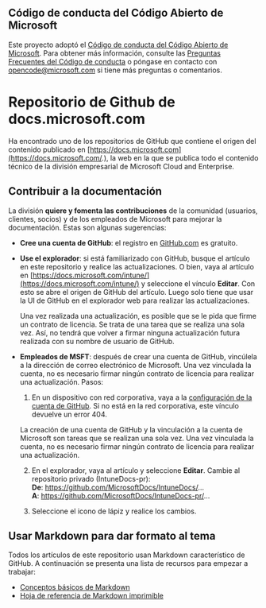 ## <a name="microsoft-open-source-code-of-conduct"></a>Código de conducta del Código Abierto de Microsoft

Este proyecto adoptó el [Código de conducta del Código Abierto de Microsoft](https://opensource.microsoft.com/codeofconduct/).
Para obtener más información, consulte las [Preguntas Frecuentes del Código de conducta](https://opensource.microsoft.com/codeofconduct/faq/) o póngase en contacto con [opencode@microsoft.com](mailto:opencode@microsoft.com) si tiene más preguntas o comentarios.

# <a name="docsmicrosoftcom-github-repository"></a>Repositorio de Github de docs.microsoft.com

Ha encontrado uno de los repositorios de GitHub que contiene el origen del contenido publicado en [https://docs.microsoft.com](https://docs.microsoft.com/.), la web en la que se publica todo el contenido técnico de la división empresarial de Microsoft Cloud and Enterprise.

## <a name="contribute-to-your-documentation"></a>Contribuir a la documentación
La división **quiere y fomenta las contribuciones** de la comunidad (usuarios, clientes, socios) y de los empleados de Microsoft para mejorar la documentación. Estas son algunas sugerencias:

* **Cree una cuenta de GitHub**: el registro en [GitHub.com](https://www.github.com) es gratuito.

* **Use el explorador**: si está familiarizado con GitHub, busque el artículo en este repositorio y realice las actualizaciones. O bien, vaya al artículo en [https://docs.microsoft.com/intune/](https://docs.microsoft.com/intune/) y seleccione el vínculo **Editar**. Con esto se abre el origen de GitHub del artículo. Luego solo tiene que usar la UI de GitHub en el explorador web para realizar las actualizaciones. 

  Una vez realizada una actualización, es posible que se le pida que firme un contrato de licencia. Se trata de una tarea que se realiza una sola vez. Así, no tendrá que volver a firmar ninguna actualización futura realizada con su nombre de usuario de GitHub. 
  
* **Empleados de MSFT**: después de crear una cuenta de GitHub, vincúlela a la dirección de correo electrónico de Microsoft. Una vez vinculada la cuenta, no es necesario firmar ningún contrato de licencia para realizar una actualización. Pasos:

  1. En un dispositivo con red corporativa, vaya a la [configuración de la cuenta de GitHub](https://review.docs.microsoft.com/en-us/help/contribute/contribute-get-started-setup-github?branch=master). Si no está en la red corporativa, este vínculo devuelve un error 404.
  
    La creación de una cuenta de GitHub y la vinculación a la cuenta de Microsoft son tareas que se realizan una sola vez. Una vez vinculada la cuenta, no es necesario firmar ningún contrato de licencia para realizar una actualización. 

  2. En el explorador, vaya al artículo y seleccione **Editar**. Cambie al repositorio privado (IntuneDocs-pr):  
    **De**: https://github.com/MicrosoftDocs/IntuneDocs/...  
    **A**: https://github.com/MicrosoftDocs/IntuneDocs-pr/...
  
  3. Seleccione el icono de lápiz y realice los cambios. 

## <a name="use-markdown-to-format-your-topic"></a>Usar Markdown para dar formato al tema
Todos los artículos de este repositorio usan Markdown característico de GitHub.  A continuación se presenta una lista de recursos para empezar a trabajar:

* [Conceptos básicos de Markdown](https://help.github.com/articles/markdown-basics/)
* [Hoja de referencia de Markdown imprimible](./contributor-guide/media/documents/markdown-cheatsheet.pdf?raw=true)
